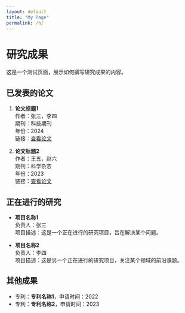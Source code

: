 ```yaml
---
layout: default
title: "My Page"
permalink: /h/
---
```


# 研究成果

这是一个测试页面，展示如何撰写研究成果的内容。

## 已发表的论文

1. **论文标题1**  
   作者：张三，李四  
   期刊：科技期刊  
   年份：2024  
   链接：[查看论文](https://example.com)

2. **论文标题2**  
   作者：王五，赵六  
   期刊：科学杂志  
   年份：2023  
   链接：[查看论文](https://example.com)

## 正在进行的研究

- **项目名称1**  
  负责人：张三  
  项目描述：这是一个正在进行的研究项目，旨在解决某个问题。

- **项目名称2**  
  负责人：李四  
  项目描述：这是另一个正在进行的研究项目，关注某个领域的前沿课题。

## 其他成果

- 专利：**专利名称1**，申请时间：2022
- 专利：**专利名称2**，申请时间：2023